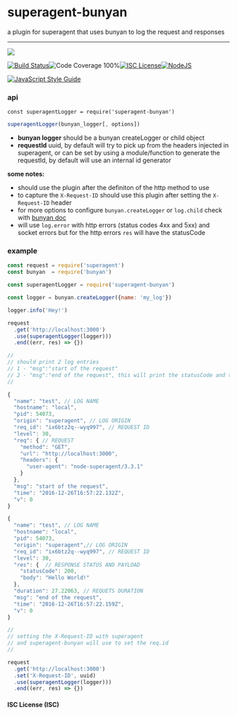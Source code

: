 # superagent-bunyan

a plugin for superagent that uses bunyan to log the request and responses

----
<a href="https://nodei.co/npm/superagent-bunyan/"><img src="https://nodei.co/npm/superagent-bunyan.png?downloads=true"></a>

[![Build Status](https://img.shields.io/badge/build-passing-brightgreen.svg?style=flat-square)](https://travis-ci.org/joaquimserafim/superagent-bunyan)![Code Coverage 100%](https://img.shields.io/badge/code%20coverage-100%25-green.svg?style=flat-square)[![ISC License](https://img.shields.io/badge/license-ISC-blue.svg?style=flat-square)](https://github.com/joaquimserafim/superagent-bunyan/blob/master/LICENSE)[![NodeJS](https://img.shields.io/badge/node-6.1.x-brightgreen.svg?style=flat-square)](https://github.com/joaquimserafim/superagent-bunyan/blob/master/package.json#L42)

[![JavaScript Style Guide](https://cdn.rawgit.com/feross/standard/master/badge.svg)](https://github.com/feross/standard)


### api
`const superagentLogger = require('superagent-bunyan')`

```js
superagentLogger(bunyan_logger[, options])
```

* **bunyan logger** should be a bunyan createLogger or child object
* **requestId** uuid, by default will try to pick up from the headers injected in superagent, or can be set by using a module/function to generate the requestId, by default will use an internal id generator

**some notes:**
* should use the plugin after the definiton of the http method to use
* to capture the `X-Request-ID` should use this plugin after setting the `X-Request-ID` header
* for more options to configure `bunyan.createLogger` or `log.child` check with [bunyan doc](https://github.com/trentm/node-bunyan#introduction)
* will use `log.error` with http errors (status codes 4xx and 5xx) and socket errors but for the http errors `res` will have the statusCode

### example
```js
const request = require('superagent')
const bunyan  = require('bunyan')

const superagentLogger = require('superagent-bunyan')

const logger = bunyan.createLogger({name: 'my_log'})

logger.info('Hey!')

request
  .get('http://localhost:3000')
  .use(superagentLogger(logger)))
  .end((err, res) => {})

//
// should print 2 log entries
// 1 - "msg":"start of the request"
// 2 - "msg":"end of the request", this will print the statusCode and the body
//

{
  "name": "test", // LOG NAME
  "hostname": "local",
  "pid": 54073,
  "origin": "superagent", // LOG ORIGIN
  "req_id": "ix6btz2q--wyq997", // REQUEST ID
  "level": 30,
  "req": { // REQUEST
    "method": "GET",
    "url": "http://localhost:3000",
    "headers": {
      "user-agent": "node-superagent/3.3.1"
    }
  },
  "msg": "start of the request",
  "time": "2016-12-26T16:57:22.132Z",
  "v": 0
}

{
  "name": "test", // LOG NAME
  "hostname": "local",
  "pid": 54073,
  "origin": "superagent",// LOG ORIGIN
  "req_id": "ix6btz2q--wyq997", // REQUEST ID
  "level": 30,
  "res": {  // RESPONSE STATUS AND PAYLOAD
    "statusCode": 200,
    "body": "Hello World!"
  },
  "duration": 27.22063, // REQUETS DURATION
  "msg": "end of the request",
  "time": "2016-12-26T16:57:22.159Z",
  "v": 0
}

//
// setting the X-Request-ID with superagent
// and superagent-bunyan will use to set the req.id
//

request
  .get('http://localhost:3000')
  .set('X-Request-ID', uuid)
  .use(superagentLogger(logger)))
  .end((err, res) => {})
```

#### ISC License (ISC)
